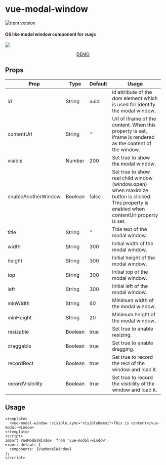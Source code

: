 vue-modal-window
========

[![npm version](https://badge.fury.io/js/vue-modal-window.svg)](https://badge.fury.io/js/vue-modal-window)

#### OS like modal window component for vuejs ####

<a href="https://moritanian.github.io/vue-modal-window/demo/dist/"><img src="https://moritanian.github.io/vue-modal-window/static/demo.gif"/></a>


<p align="center"><a href="https://moritanian.github.io/vue-modal-window/demo/dist/">DEMO</a></p>

## Props

| Prop    | Type | Default | Usage  |
| ------  | ---- | --- | ------ |
| id   | String | uuid | id attribute of the dom element which is used for identify the modal window.|
| contentUrl | String | '' | Url of iframe of the content. When this property is set, iframe is rendered as the content of the window. |
| visible | Number | 200 | Set true to show the modal window. |
| enableAnotherWindow | Boolean | false | Set true to show real child window (window.open) when maximize button is clicked.  This property is enabled when contentUrl property is set. |
| title | String | '' | Title text of the modal window. |
| width | String | 300 | Initial width of the modal window. |
| height | String | 300 | Initial height of the modal window. |
| top | String | 300 | Initial top of the modal window. |
| left | String | 300 | Initial left of the modal window. |
| minWidth | String | 60 | Minimum width of the modal window. |
| minHeight | String | 20 | Minimum height of the modal window. |
| resizable | Boolean | true | Set true to enable resizing. |
| draggable | Boolean | true | Set true to enable dragging. |
| recordRect | Boolean | true | Set true to record the rect of the window and load it. |
| recordVisibility | Boolean | true | Set true to record the visibility of the window and load it. |


## Usage
```demo.vue
<template>
  <vue-modal-window :visible.sync="visibleDemo1">This is content</vue-modal-window>
</template>
<script>
import VueModalWindow  from 'vue-modal-window';
export default {
  components: {VueModalWindow}
};
</script>
```
